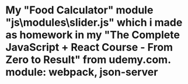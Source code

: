 # My "Food Calculator" module "js\modules\slider.js" which i made as homework in my "The Complete JavaScript + React Course - From Zero to Result" from udemy.com. module: webpack, json-server
